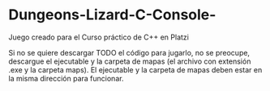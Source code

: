 # Dungeons-Lizard-C-Console-
Juego creado para el Curso práctico de C++ en Platzi

Si no se quiere descargar TODO el código para jugarlo, no se preocupe, descargue el ejecutable y la carpeta de mapas (el archivo con extensión .exe y la carpeta maps).
El ejecutable y la carpeta de mapas deben estar en la misma dirección para funcionar.
